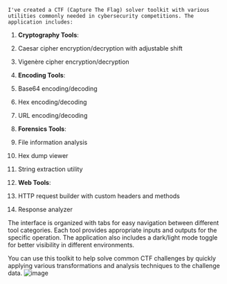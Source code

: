 ```
I've created a CTF (Capture The Flag) solver toolkit with various utilities commonly needed in cybersecurity competitions. The application includes:
```
1. **Cryptography Tools**:

1. Caesar cipher encryption/decryption with adjustable shift
2. Vigenère cipher encryption/decryption



2. **Encoding Tools**:

1. Base64 encoding/decoding
2. Hex encoding/decoding
3. URL encoding/decoding



3. **Forensics Tools**:

1. File information analysis
2. Hex dump viewer
3. String extraction utility



4. **Web Tools**:

1. HTTP request builder with custom headers and methods
2. Response analyzer





The interface is organized with tabs for easy navigation between different tool categories. Each tool provides appropriate inputs and outputs for the specific operation. The application also includes a dark/light mode toggle for better visibility in different environments.

You can use this toolkit to help solve common CTF challenges by quickly applying various transformations and analysis techniques to the challenge data.
![image](https://github.com/user-attachments/assets/4d539ea0-f2e7-4d76-989a-9c0291bfa76d)
